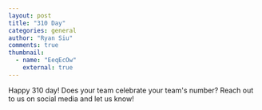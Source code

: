 ```yaml
---
layout: post
title: "310 Day"
categories: general
author: "Ryan Siu"
comments: true
thumbnail:
  - name: "EeqEcOw"
    external: true
---
```


Happy 310 day! Does your team celebrate your team's number? Reach out to us on social media and let us know!
